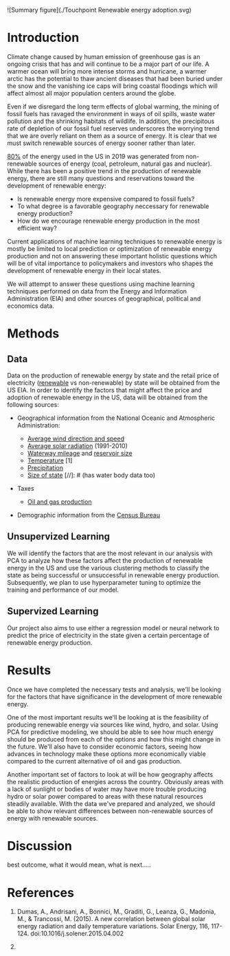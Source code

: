 ![Summary figure](./Touchpoint Renewable energy adoption.svg)

# Introduction

Climate change caused by human emission of greenhouse gas is an ongoing crisis that has and will continue to be a major part of our life.
A warmer ocean will bring more intense storms and hurricane, a warmer arctic has the potential to thaw ancient diseases that had been buried under the snow and the vanishing ice caps will bring coastal floodings which will affect almost all major population centers around the globe.

Even if we disregard the long term effects of global warming, the mining of fossil fuels has ravaged the environment in ways of oil spills, waste water pollution and the shrinking habitats of wildlife.
In addition, the precipitous rate of depletion of our fossil fuel reserves underscores the worrying trend that we are overly reliant on them as a source of energy.
It is clear that we must switch renewable sources of energy sooner rather than later.

[80%](https://www.eia.gov/energyexplained/us-energy-facts/) of the energy used in the US in 2019 was generated from non-renewable sources of energy (coal, petroleum, natural gas and nuclear).
While there has been a positive trend in the production of renewable energy, there are still many questions and reservations toward the development of renewable energy:
- Is renewable energy more expensive compared to fossil fuels?
- To what degree is a favorable geography neccessary for renewable energy production?
- How do we encourage renewable energy production in the most efficient way?

Current applications of machine learning techniques to renewable energy is mostly be limited to local prediction or optimization of renewable energy production and not on answering these important holistic questions which will be of vital importance to policymakers and investors who shapes the development of renewable energy in their local states.

We will attempt to answer these questions using machine learning techniques performed on data from the Energy and Information Administration (EIA) and other sources of geographical, political and economics data.

# Methods

## Data
Data on the production of renewable energy by state and the retail price of electricity ([renewable](https://www.eia.gov/electricity/monthly/epm_table_grapher.php?t=epmt_5_6_a) vs non-renewable) by state will be obtained from the US EIA. In order to identify the factors that might affect the price and adoption of renewable energy in the US, data will be obtained from the following sources:

+ Geographical information from the National Oceanic and Atmospheric Administration:
    - [Average wind direction and speed](https://www.ncdc.noaa.gov/societal-impacts/wind/)
    - [Average solar radiation](https://www.ncdc.noaa.gov/data-access/land-based-station-data/land-based-datasets/solar-radiation) (1991-2010)
    - [Waterway mileage](https://www.statista.com/statistics/187350/us-inland-waterway-mileage-2008/) and [reservoir size](https://waterdata.usgs.gov/nwis/current/?type=lake&group_key=state_cd&site_no_name_select=siteno)
    - [Temperature](https://www.ncdc.noaa.gov/temp-and-precip/us-maps/1/202007) [1]
    - [Precipitation](https://www.ncdc.noaa.gov/temp-and-precip/us-maps/1/202007)
    - [Size of state](https://www.census.gov/geographies/reference-files/2010/geo/state-area.html) [//]: # (has water body data too)

+ Taxes
    - [Oil and gas production](https://www.ncsl.org/research/energy/oil-and-gas-severance-taxes.aspx)

+ Demographic information from the [Census Bureau](https://www.census.gov/quickfacts/fact/table/US/PST045219)

## Unsupervized Learning
We will identify the factors that are the most relevant in our analysis with PCA to analyze how these factors affect the production of renewable energy in the US and use the various clustering methods to classify the state as being successful or unsuccessful in renewable energy production. Subsequently, we plan to use hyperparameter tuning to optimize the training and performance of our model. 

## Supervized Learning
Our project also aims to use either a regression model or neural network to predict the price of electricity in the state given a certain percentage of renewable energy production. 

# Results 
Once we have completed the necessary tests and analysis, we'll be looking for the factors that have significance in the development of more renewable energy. 

One of the most important results we'll be looking at is the feasibility of producing renewable energy via sources like wind, hydro, and solar. Using PCA for predictive modeling, we should be able to see how much energy should be produced from each of the options and how this might change in the future. We'll also have to consider economic factors, seeing how advances in technology make these options more economically viable compared to the current alternative of oil and gas production. 

Another important set of factors to look at will be how geography affects the realistic production of energies across the country. Obviously areas with a lack of sunlight or bodies of water may have more trouble producing hydro or solar power compared to areas with these natural resources steadily available. With the data we've prepared and analyzed, we should be able to show relevant differences between non-renewable sources of energy with renewable sources. 

# Discussion

best outcome, what it would mean, what is next.....

# References
1. Dumas, A., Andrisani, A., Bonnici, M., Graditi, G., Leanza, G., Madonia, M., &amp; Trancossi, M. (2015). A new correlation between global solar energy radiation and daily temperature variations. Solar Energy, 116, 117-124. doi:10.1016/j.solener.2015.04.002

2. 